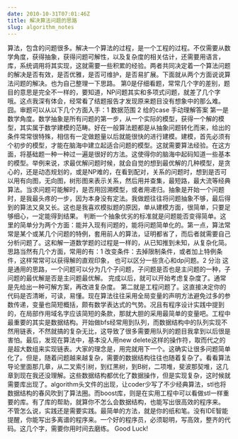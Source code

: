 ```yaml
---
date: 2010-10-31T07:01:46Z
title: 解决算法问题的思路
slug: algorithm_notes
---
```


算法，包含的问题很多。解决一个算法的过程，是一个工程的过程。不仅需要从数学角度，获得抽象，获得问题可解性，以及复杂度的相关估计，还需要用语言，库，系统调用将其实现，这就需要一些积累的经验。两者共同决定着一个算法问题的解决是否有效，是否优雅，是否可维护，是否易扩展。下面就从两个方面说说算法问题的解决。也为自己整理一下思路。
第0是仔细看题，常常几个字的差别，题目的意思是完全不一样的，要知道，NP问题其实和多项式问题，就差了几个字哦。这点我深有体会，经常看了结题报告才发现原来题目没有想象中的那么难。囧。审题可以从以下几个方面入手：1 数据范围 2 给的case 手动理解答案
第一是数学角度。数学抽象是所有问题的第一步，从一个实际的模型，获得一个解的模型，其实属于数学建模的范畴。好在一般算法题都是从抽象问题转化而来，给出的条件常常很特殊，相信有一定做题量以后就能很快的进行建模。建模，首先必须有个初步的模型，才能在脑海中建立起适合问题的模型。这就需要算法经验。在这方面，将基础题一种一种过一遍是很好的方法。这使得你的脑海中起码知道一些基本的模型。举例来说，求最优解问题时候，就会自觉的想到最优解的几种模型，是贪心的，还是动态规划的，或是NP难的，在看到配对，关系的问题时，想到是否可以用有向图，无向图，树形图来表示关系，然后用并查集，最短路，最大流等经典算法。当求问题可能解时，是否用回溯模型，或者用递归。抽象是开始一个问题时，是我最头疼的一步，因为本身没有定法。我做题往往将问题抽象不够，最后得到的算法又臭又长。这也是我喜欢模拟题的原因，单从建模方面，很简单，只要足够细心，一定能得到结果。 判断一个抽象优劣的标准就是问题能否变得简单。这里的简单分为两个方面：能并入现有问题的，能将问题简单化的。第一点，算法常常是某个或某几个问题的特例，套用前人的算法，证明都省了，而后者就需要自己分析问题了。这和解一道数学题的过程是一样的，从已知推到未知，从复杂化简。思路当然有几个方面，常用的有：1 改变条件：去掉限制条件，或者加上特例条件，这样常常可以获得解的直观印象， 也可以区分一些贪心和dp问题。2 分治 这是通用的思路，一个问题可以分为几个子问题，子问题是否也是主问题的一种，子问题的最优解是否是主问题最优解。 完成以后，就可以开始考虑复杂度了。通常是先给出一种可解方案，再改进复杂度。
第二就是工程问题了。这直接决定你的代码是否清晰，可读，易懂。现在算法往往采用全局变量的声明方法避免过多的参数传递，变量也简短概括，颇有数学表达式的气势。况且有程序设计实践中提到的，在局部作用域名字应该简短的条款，那就大胆的采用最简单的变量吧。工程中最重要的其实是数据结构。开始做bfs经常用到队列，而数据结构中的队列实现不然用链表，不然就搞的复杂无比，这导致了很多需要用队列的题目我拿到以后很是害怕。最后，发现在算法中，基本没人用new delete这样的操作符，取而代之的是超大数组来实现链表。大家的理念是，用完就用下一个。这确实让很多问题简单化了。但是，随着问题越来越复杂，需要的数据结构往往也随着复杂了。看看算法导论里面那几章，从二叉索引树，到红黑树，到B树，二项堆，斐波那契堆，这几章到现在我还没理解。这些数据结构都优化了数据操作，但是实现复杂，这时候就需要库出现了。algorithm头文件的出现，让coder少写了不少经典算法，stl也将数据结构的春风吹到了算法圈。而boost库，则是在实用工程中可以看做stl一样重要的库。有了库的帮助，就算你不怎么会数据结构，也能写出很高效的程序来。
不管怎么说，实践还是需要实践。最简单的方法，就是你的纸和笔。没有IDE智能提醒，你能写出多离谱的程序来。一个好的程序员，必须聪明，写高效，整齐的代码。这几个字，需要你用时间去磨练。
Good Luck!

